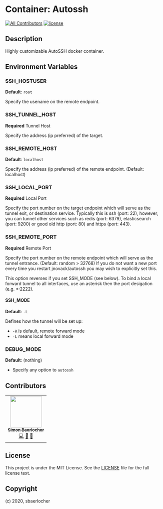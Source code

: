 # Container: Autossh

[![All Contributors](https://img.shields.io/badge/all_contributors-1-orange.svg?style=flat-square)](#contributors-)
[![license](https://img.shields.io/github/license/mashape/apistatus.svg?style=popout-square)](licence)

## Description

Highly customizable AutoSSH docker container.

## Environment Variables

### SSH_HOSTUSER

**Default**: `root`

Specify the usename on the remote endpoint.

### SSH_TUNNEL_HOST

**Required** Tunnel Host

Specify the address (ip preferred) of the target.

### SSH_REMOTE_HOST

**Default**: `localhost`

Specify the address (ip preferred) of the remote endpoint. (Default: localhost)

### SSH_LOCAL_PORT

**Required** Local Port

Specify the port number on the target endpoint which will serve as the tunnel exit, or destination service. Typically this is ssh (port: 22), however, you can tunnel other services such as redis (port: 6379), elasticsearch (port: 9200) or good old http (port: 80) and https (port: 443).

### SSH_REMOTE_PORT

**Required** Remote Port

Specify the port number on the remote endpoint which will serve as the tunnel entrance. (Default: random > 32768) If you do not want a new port every time you restart jnovack/autossh you may wish to explicitly set this.

This option reverses if you set SSH_MODE (see below). To bind a local forward tunnel to all interfaces, use an asterisk then the port desigation (e.g. \*:2222).

#### SSH_MODE

**Default**: `-L`

Defines how the tunnel will be set up:

- `-R` is default, remote forward mode
- `-L` means local forward mode

### DEBUG_MODE

**Default**: (nothing)

- Specify any option to `autossh`

## Contributors

<!-- ALL-CONTRIBUTORS-LIST:START - Do not remove or modify this section -->
<!-- prettier-ignore-start -->
<!-- markdownlint-disable -->
<table>
  <tr>
    <td align="center"><a href="https://sbaerlocher.ch"><img src="https://avatars1.githubusercontent.com/u/4160387?v=4" width="100px;" alt=""/><br /><sub><b>Simon Baerlocher</b></sub></a><br /><a href="https://github.com/sbaerlocher/docker.autossh/commits?author=sbaerlocher" title="Code">💻</a> <a href="#ideas-sbaerlocher" title="Ideas, Planning, & Feedback">🤔</a> <a href="https://github.com/sbaerlocher/docker.autossh/commits?author=sbaerlocher" title="Documentation">📖</a></td>
  </tr>
</table>

<!-- markdownlint-enable -->
<!-- prettier-ignore-end -->

<!-- ALL-CONTRIBUTORS-LIST:END -->

## License

<!-- markdownlint-disable -->

This project is under the MIT License. See the [LICENSE](licence) file for the full license text.

<!-- markdownlint-enable -->

## Copyright

(c) 2020, sbaerlocher
